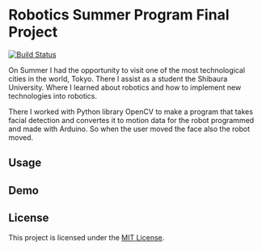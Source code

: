 # Robotics Summer Program Final Project

[![Build Status](https://travis-ci.org/username/repo.svg?branch=master)](https://travis-ci.org/username/repo)

On Summer I had the opportunity to visit one of the most technological cities in the world, Tokyo. There I assist as a student the Shibaura University. Where I learned about robotics and how to implement new technologies into robotics. 

There I worked with Python library OpenCV to make a program that takes facial detection and convertes it to motion data for the robot programmed and made with Arduino. So when the user moved the face also the robot moved. 


## Usage



## Demo


## License

This project is licensed under the [MIT License](LICENSE).